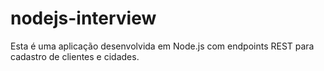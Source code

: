 # nodejs-interview
 Esta é uma aplicação desenvolvida em Node.js com endpoints REST para cadastro de clientes e cidades.
